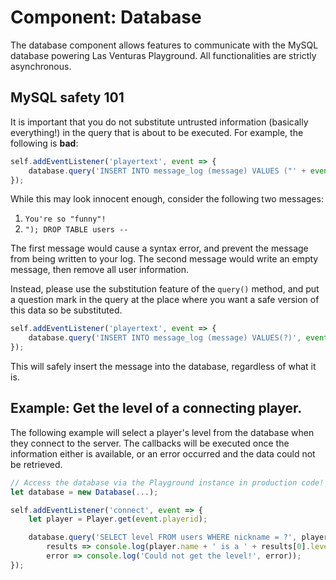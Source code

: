 # Component: Database
The database component allows features to communicate with the MySQL database powering Las Venturas
Playground. All functionalities are strictly asynchronous.

## MySQL safety 101
It is important that you do not substitute untrusted information (basically everything!) in the
query that is about to be executed. For example, the following is **bad**:

```javascript
self.addEventListener('playertext', event => {
    database.query('INSERT INTO message_log (message) VALUES ("' + event.text + '")');
});
```

While this may look innocent enough, consider the following two messages:

  1. `You're so "funny"!`
  2. `"); DROP TABLE users --`

The first message would cause a syntax error, and prevent the message from being written to your
log. The second message would write an empty message, then remove all user information.

Instead, please use the substitution feature of the `query()` method, and put a question mark in the
query at the place where you want a safe version of this data so be substituted.

```javascript
self.addEventListener('playertext', event => {
    database.query('INSERT INTO message_log (message) VALUES(?)', event.text); 
});
```

This will safely insert the message into the database, regardless of what it is.

## Example: Get the level of a connecting player.
The following example will select a player's level from the database when they connect to the
server. The callbacks will be executed once the information either is available, or an error
occurred and the data could not be retrieved.

```javascript
// Access the database via the Playground instance in production code!
let database = new Database(...);

self.addEventListener('connect', event => {
    let player = Player.get(event.playerid);

    database.query('SELECT level FROM users WHERE nickname = ?', player.name).then(
        results => console.log(player.name + ' is a ' + results[0].level),
        error => console.log('Could not get the level!', error));
});
```
